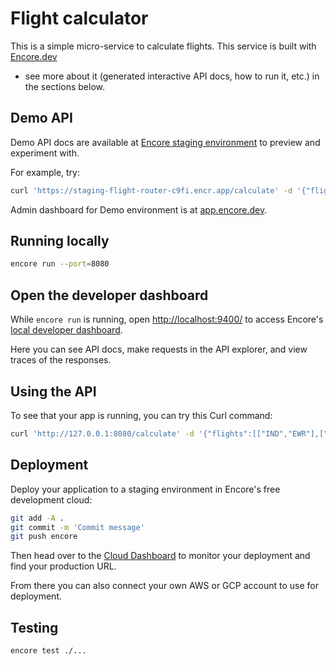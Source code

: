 # Flight calculator

This is a simple micro-service to calculate flights. This service is built with [Encore.dev](https://encore.dev/) 
- see more about it (generated interactive API docs, how to run it, etc.) in the sections below.

## Demo API

Demo API docs are available at [Encore staging environment](https://app.encore.dev/flight-router-c9fi/envs/staging/api/flight) to preview and experiment with.

For example, try:

```bash
curl 'https://staging-flight-router-c9fi.encr.app/calculate' -d '{"flights":[["IND","EWR"],["SFO","ATL"],["GSO","IND"],["ATL","GSO"]]}'
```

Admin dashboard for Demo environment is at [app.encore.dev](https://app.encore.dev/flight-router-c9fi/deploys).

## Running locally

```bash
encore run --port=8080
```

## Open the developer dashboard

While `encore run` is running, open [http://localhost:9400/](http://localhost:9400/) to access Encore's [local developer dashboard](https://encore.dev/docs/observability/dev-dash).

Here you can see API docs, make requests in the API explorer, and view traces of the responses.

## Using the API

To see that your app is running, you can try this Curl command:

```bash
curl 'http://127.0.0.1:8080/calculate' -d '{"flights":[["IND","EWR"],["SFO","ATL"],["GSO","IND"],["ATL","GSO"]]}'
```

## Deployment

Deploy your application to a staging environment in Encore's free development cloud:

```bash
git add -A .
git commit -m 'Commit message'
git push encore
```

Then head over to the [Cloud Dashboard](https://app.encore.dev) to monitor your deployment and find your production URL.

From there you can also connect your own AWS or GCP account to use for deployment.

## Testing

```bash
encore test ./...
```